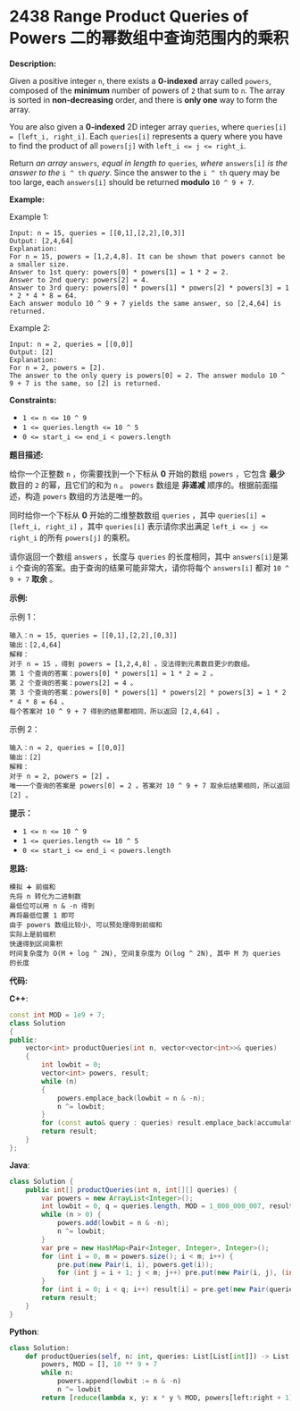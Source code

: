 # 2438 Range Product Queries of Powers 二的幂数组中查询范围内的乘积

__Description:__

Given a positive integer `n`, there exists a __0-indexed__ array called `powers`, composed of the __minimum__ number of powers of `2` that sum to `n`. The array is sorted in __non-decreasing__ order, and there is __only one__ way to form the array.

You are also given a __0-indexed__ 2D integer array `queries`, where `queries[i] = [left_i, right_i]`. Each `queries[i]` represents a query where you have to find the product of all `powers[j]` with `left_i <= j <= right_i`.

Return _an array_ `answers`_, equal in length to_ `queries`_, where_ `answers[i]` _is the answer to the_ `i ^ th` _query_. Since the answer to the `i ^ th` query may be too large, each `answers[i]` should be returned __modulo__ `10 ^ 9 + 7`.

__Example:__

Example 1:

```text
Input: n = 15, queries = [[0,1],[2,2],[0,3]]
Output: [2,4,64]
Explanation:
For n = 15, powers = [1,2,4,8]. It can be shown that powers cannot be a smaller size.
Answer to 1st query: powers[0] * powers[1] = 1 * 2 = 2.
Answer to 2nd query: powers[2] = 4.
Answer to 3rd query: powers[0] * powers[1] * powers[2] * powers[3] = 1 * 2 * 4 * 8 = 64.
Each answer modulo 10 ^ 9 + 7 yields the same answer, so [2,4,64] is returned.
```

Example 2:

```text
Input: n = 2, queries = [[0,0]]
Output: [2]
Explanation:
For n = 2, powers = [2].
The answer to the only query is powers[0] = 2. The answer modulo 10 ^ 9 + 7 is the same, so [2] is returned.
```

__Constraints:__

- `1 <= n <= 10 ^ 9`
- `1 <= queries.length <= 10 ^ 5`
- `0 <= start_i <= end_i < powers.length`

__题目描述:__

给你一个正整数 `n` ，你需要找到一个下标从 __0__ 开始的数组 `powers` ，它包含 __最少__ 数目的 `2` 的幂，且它们的和为 `n` 。 `powers` 数组是 __非递减__ 顺序的。根据前面描述，构造 `powers` 数组的方法是唯一的。

同时给你一个下标从 __0__ 开始的二维整数数组 `queries` ，其中 `queries[i] = [left_i, right_i]` ，其中 `queries[i]` 表示请你求出满足 `left_i <= j <= right_i` 的所有 `powers[j]` 的乘积。

请你返回一个数组 `answers` ，长度与 `queries` 的长度相同，其中 `answers[i]`是第 `i` 个查询的答案。由于查询的结果可能非常大，请你将每个 `answers[i]` 都对 `10 ^ 9 + 7` __取余__ 。

__示例:__

示例 1：

```text
输入：n = 15, queries = [[0,1],[2,2],[0,3]]
输出：[2,4,64]
解释：
对于 n = 15 ，得到 powers = [1,2,4,8] 。没法得到元素数目更少的数组。
第 1 个查询的答案：powers[0] * powers[1] = 1 * 2 = 2 。
第 2 个查询的答案：powers[2] = 4 。
第 3 个查询的答案：powers[0] * powers[1] * powers[2] * powers[3] = 1 * 2 * 4 * 8 = 64 。
每个答案对 10 ^ 9 + 7 得到的结果都相同，所以返回 [2,4,64] 。
```

示例 2：

```text
输入：n = 2, queries = [[0,0]]
输出：[2]
解释：
对于 n = 2, powers = [2] 。
唯一一个查询的答案是 powers[0] = 2 。答案对 10 ^ 9 + 7 取余后结果相同，所以返回 [2] 。
```

__提示：__

- `1 <= n <= 10 ^ 9`
- `1 <= queries.length <= 10 ^ 5`
- `0 <= start_i <= end_i < powers.length`

__思路:__

```text
模拟 ➕ 前缀和
先将 n 转化为二进制数
最低位可以用 n & -n 得到
再将最低位置 1 即可
由于 powers 数组比较小, 可以预处理得到前缀和
实际上是前缀积
快速得到区间乘积
时间复杂度为 O(M + log ^ 2N), 空间复杂度为 O(log ^ 2N), 其中 M 为 queries 的长度
```

__代码:__

__C++__:

```C++
const int MOD = 1e9 + 7;
class Solution 
{
public:
    vector<int> productQueries(int n, vector<vector<int>>& queries) 
    {
        int lowbit = 0;
        vector<int> powers, result;
        while (n) 
        {
            powers.emplace_back(lowbit = n & -n);
            n ^= lowbit;
        }
        for (const auto& query : queries) result.emplace_back(accumulate(powers.begin() + query.front(), powers.begin() + query.back() + 1, 1, [](int x, int y) { return (long long)x * y % MOD; }));  
        return result;
    }
};
```

__Java__:

```Java
class Solution {
    public int[] productQueries(int n, int[][] queries) {
        var powers = new ArrayList<Integer>();
        int lowbit = 0, q = queries.length, MOD = 1_000_000_007, result[] = new int[q];
        while (n > 0) {
            powers.add(lowbit = n & -n);
            n ^= lowbit;
        } 
        var pre = new HashMap<Pair<Integer, Integer>, Integer>();
        for (int i = 0, m = powers.size(); i < m; i++) {
            pre.put(new Pair(i, i), powers.get(i));
            for (int j = i + 1; j < m; j++) pre.put(new Pair(i, j), (int)((long)pre.get(new Pair(i, j - 1)) * powers.get(j) % MOD));
        }
        for (int i = 0; i < q; i++) result[i] = pre.get(new Pair(queries[i][0], queries[i][1]));
        return result;
    }
}
```

__Python__:

```Python
class Solution:
    def productQueries(self, n: int, queries: List[List[int]]) -> List[int]:
        powers, MOD = [], 10 ** 9 + 7
        while n:
            powers.append(lowbit := n & -n)
            n ^= lowbit
        return [reduce(lambda x, y: x * y % MOD, powers[left:right + 1]) for left, right in queries]
```
